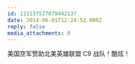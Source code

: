 ```yaml
---
id: 111137527879442137
date: 2014-06-01T12:24:52.000Z
reply: false
media_attachments: 0
---
```


美国空军赞助北美英雄联盟 C9 战队！酷炫！


